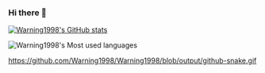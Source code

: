 ### Hi there 👋
[![Warning1998's GitHub stats](https://github-readme-stats.vercel.app/api?username=Warning1998&show_icons=true&theme=radical)](https://github.com/anuraghazra/github-readme-stats)

![Warning1998's Most used languages](https://github-readme-stats.vercel.app/api/top-langs?username=Warning1998&show_icons=true&count_private=true&theme=gotham)

https://github.com/Warning1998/Warning1998/blob/output/github-snake.gif
<!--
**Warning1998/Warning1998** is a ✨ _special_ ✨ repository because its `README.md` (this file) appears on your GitHub profile.

Here are some ideas to get you started:

- 🔭 I’m currently working on ...
- 🌱 I’m currently learning ...
- 👯 I’m looking to collaborate on ...
- 🤔 I’m looking for help with ...
- 💬 Ask me about ...
- 📫 How to reach me: ...
- 😄 Pronouns: ...
- ⚡ Fun fact: ...

![Metrics](https://metrics.lecoq.io/Warning1998?template=classic&config.timezone=Asia%2FShanghai)
-->

